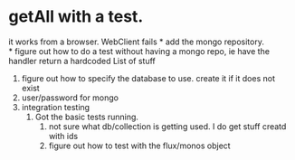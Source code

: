 # getAll with a test.
it works from a browser.  WebClient fails
    * add the mongo repository.  
    * figure out how to do a test without having a mongo repo, ie have
    the handler return a hardcoded List of stuff
    
    
1. figure out how to specify the database to use.  create it if it does not exist
1. user/password for mongo
1. integration testing
    1. Got the basic tests running. 
        1. not sure what db/collection is getting used.  I do get stuff creatd with ids
        1. figure out how to test with the flux/monos object